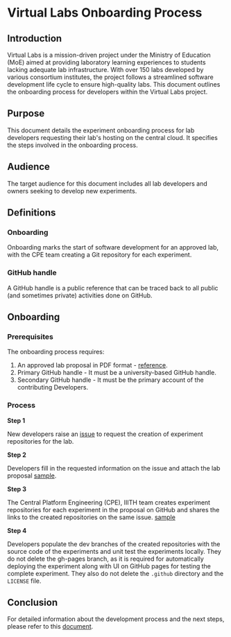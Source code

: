  # Virtual Labs Onboarding Process

## Introduction

Virtual Labs is a mission-driven project under the Ministry of Education (MoE) aimed at providing laboratory learning experiences to students lacking adequate lab infrastructure. With over 150 labs developed by various consortium institutes, the project follows a streamlined software development life cycle to ensure high-quality labs. This document outlines the onboarding process for developers within the Virtual Labs project.

## Purpose

This document details the experiment onboarding process for lab developers requesting their lab's hosting on the central cloud. It specifies the steps involved in the onboarding process.

## Audience

The target audience for this document includes all lab developers and owners seeking to develop new experiments.

## Definitions

### Onboarding
Onboarding marks the start of software development for an approved lab, with the CPE team creating a Git repository for each experiment.

### GitHub handle
A GitHub handle is a public reference that can be traced back to all public (and sometimes private) activities done on GitHub.

## Onboarding

### Prerequisites

The onboarding process requires:

1. An approved lab proposal in PDF format - [reference](https://drive.google.com/file/d/1yjLMM96kxYnQ4_DiDOwFhdqLG0--0Z1P/view?usp=drive_link).
2. Primary GitHub handle - It must be a university-based GitHub handle.
3. Secondary GitHub handle - It must be the primary account of the contributing Developers.

### Process

**Step 1**

New developers raise an [issue](https://github.com/virtual-labs/engineers-forum/issues/new?assignees=&labels=Phase-3%2C+create+experiment+repos&template=experiment-repository-creation-request.md&title=Experiment+Repository+Creation+Request+for+%3Cfill+the+lab+name+here%3E) to request the creation of experiment repositories for the lab.

**Step 2**

Developers fill in the requested information on the issue and attach the lab proposal [sample](https://github.com/virtual-labs/engineers-forum/files/5985232/Java.Proposal.pdf).

**Step 3**

The Central Platform Engineering (CPE), IIITH team creates experiment repositories for each experiment in the proposal on GitHub and shares the links to the created repositories on the same issue. [sample](https://github.com/virtual-labs/engineers-forum/issues/673#issuecomment-779564300)

**Step 4**

Developers populate the dev branches of the created repositories with the source code of the experiments and unit test the experiments locally. They do not delete the gh-pages branch, as it is required for automatically deploying the experiment along with UI on GitHub pages for testing the complete experiment. They also do not delete the `.github` directory and the `LICENSE` file.

## Conclusion

For detailed information about the development process and the next steps, please refer to this [document](https://github.com/virtual-labs/engineers-forum/blob/master/ph4/services/development-processmd).
